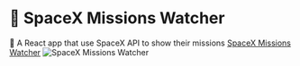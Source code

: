 # 🚀 SpaceX Missions Watcher
🚀 A React app that use SpaceX API to show their missions
[ SpaceX Missions Watcher](https://spacex.novoselski.net/)
![SpaceX Missions Watcher](https://i.imgur.com/hAIWXmP.png)
